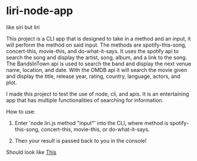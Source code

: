 # liri-node-app
like siri but liri

This project is a CLI app that is designed to take in a method and an input, it will perform the method on said input. The methods are spotify-this-song, concert-this, movie-this, and do-what-it-says. It uses the spotify api to search the song and display the artist, song, album, and a link to the song. The BandsInTown api is used to search the band and display the next venue name, location, and date. With the OMDB api it will search the movie given and display the title, release year, rating, country, language, actors, and plot. 

I made this project to test the use of node, cli, and apis. It is an entertaining app that has multiple functionalities of searching for information. 

How to use:
1. Enter 'node liri.js method "input"' into the CLI, where method is spotify-this-song, concert-this, movie-this, or do-what-it-says.

2. Then your result is passed back to you in the console!

Should look like [This](screenshot1.PNG)
